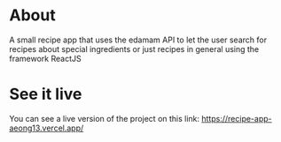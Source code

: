 # About

A small recipe app that uses the edamam API to let the user search for recipes about special ingredients or just recipes in general using the framework ReactJS

# See it live

You can see a live version of the project on this link: https://recipe-app-aeong13.vercel.app/
